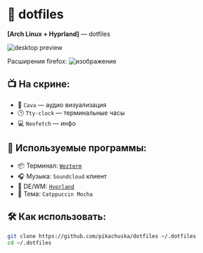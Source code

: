# 🧠 dotfiles  
**[Arch Linux + Hyprland]** — dotfiles

![desktop preview](https://github.com/user-attachments/assets/b75fbb97-696a-40e3-b29e-1582bd8ef419)

Расширения firefox:
![изображение](https://github.com/user-attachments/assets/df96bd30-f68b-43cc-8eb7-8ba91abba2eb)

## 📺 На скрине:
- 🎵 `Cava` — аудио визуализация
- 🕒 `Tty-clock` — терминальные часы
- 💻 `Neofetch` — инфо

## 🧩 Используемые программы:
- 📦 Терминал: [`Wezterm`](https://wezfurlong.org/wezterm/)
- 🎧 Музыка: `Soundcloud` клиент
- 🧼 DE/WM: [`Hyprland`](https://github.com/hyprwm/Hyprland)
- 🎨 Тема: `Catppuccin Mocha`

## 🛠️ Как использовать:
```bash
git clone https://github.com/pikachuska/dotfiles ~/.dotfiles
cd ~/.dotfiles
